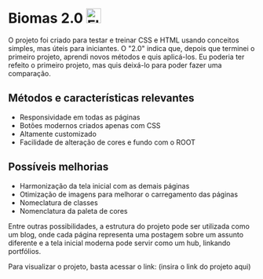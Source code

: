 # Biomas 2.0 <img src="https://img.icons8.com/?size=1x&id=EtQVTDSgcIlj&format=png" alt="Floresta" width="30" height="30">

O projeto foi criado para testar e treinar CSS e HTML usando conceitos simples, mas úteis para iniciantes. O "2.0" indica que, depois que terminei o primeiro projeto, aprendi novos métodos e quis aplicá-los. Eu poderia ter refeito o primeiro projeto, mas quis deixá-lo para poder fazer uma comparação.

## Métodos e características relevantes

- Responsividade em todas as páginas
- Botões modernos criados apenas com CSS
- Altamente customizado
- Facilidade de alteração de cores e fundo com o ROOT

## Possíveis melhorias

- Harmonização da tela inicial com as demais páginas
- Otimização de imagens para melhorar o carregamento das páginas
- Nomeclatura de classes
- Nomenclatura da paleta de cores

Entre outras possibilidades, a estrutura do projeto pode ser utilizada como um blog, onde cada página representa uma postagem sobre um assunto diferente e a tela inicial moderna pode servir como um hub, linkando portfólios. 

Para visualizar o projeto, basta acessar o link: (insira o link do projeto aqui)
